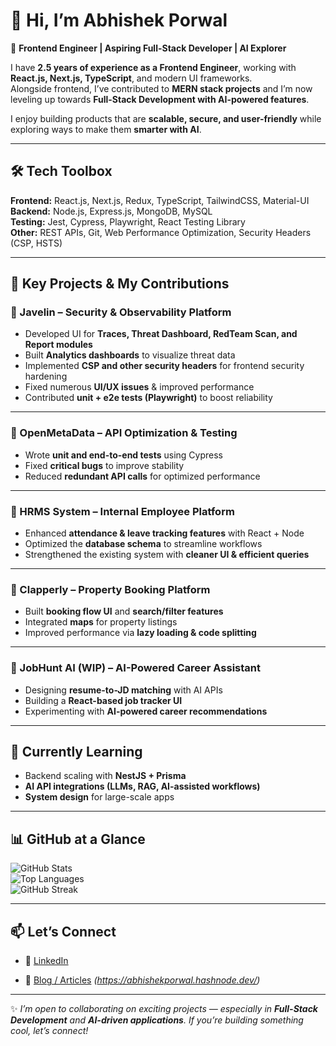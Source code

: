 # 👋 Hi, I’m Abhishek Porwal

🚀 **Frontend Engineer | Aspiring Full-Stack Developer | AI Explorer**

I have **2.5 years of experience as a Frontend Engineer**, working with
**React.js, Next.js, TypeScript**, and modern UI frameworks.  
Alongside frontend, I’ve contributed to **MERN stack projects** and I’m now
leveling up towards **Full-Stack Development with AI-powered features**.

I enjoy building products that are **scalable, secure, and user-friendly** while
exploring ways to make them **smarter with AI**.

---

## 🛠️ Tech Toolbox

**Frontend:** React.js, Next.js, Redux, TypeScript, TailwindCSS, Material-UI  
**Backend:** Node.js, Express.js, MongoDB, MySQL  
**Testing:** Jest, Cypress, Playwright, React Testing Library  
**Other:** REST APIs, Git, Web Performance Optimization, Security Headers (CSP,
HSTS)

---

## 🌟 Key Projects & My Contributions

### 🔐 Javelin – Security & Observability Platform

- Developed UI for **Traces, Threat Dashboard, RedTeam Scan, and Report
  modules**
- Built **Analytics dashboards** to visualize threat data
- Implemented **CSP and other security headers** for frontend security hardening
- Fixed numerous **UI/UX issues** & improved performance
- Contributed **unit + e2e tests (Playwright)** to boost reliability

---

### 🧩 OpenMetaData – API Optimization & Testing

- Wrote **unit and end-to-end tests** using Cypress
- Fixed **critical bugs** to improve stability
- Reduced **redundant API calls** for optimized performance

---

### 👥 HRMS System – Internal Employee Platform

- Enhanced **attendance & leave tracking features** with React + Node
- Optimized the **database schema** to streamline workflows
- Strengthened the existing system with **cleaner UI & efficient queries**

---

### 🏡 Clapperly – Property Booking Platform

- Built **booking flow UI** and **search/filter features**
- Integrated **maps** for property listings
- Improved performance via **lazy loading & code splitting**

---

### 🤖 JobHunt AI (WIP) – AI-Powered Career Assistant

- Designing **resume-to-JD matching** with AI APIs
- Building a **React-based job tracker UI**
- Experimenting with **AI-powered career recommendations**

---

## 🌱 Currently Learning

- Backend scaling with **NestJS + Prisma**
- **AI API integrations (LLMs, RAG, AI-assisted workflows)**
- **System design** for large-scale apps

---

## 📊 GitHub at a Glance

![GitHub Stats](https://github-readme-stats.vercel.app/api?username=abhishek332&show_icons=true&theme=radical)  
![Top Languages](https://github-readme-stats.vercel.app/api/top-langs/?username=abhishek332&layout=compact&theme=radical)  
![GitHub Streak](https://github-readme-streak-stats.herokuapp.com/?user=abhishek332&theme=radical)

---

## 📫 Let’s Connect

- 💼 [LinkedIn](#)
<!-- - 🌐 [Portfolio](#) _(coming soon)_ -->
- 📝 [Blog / Articles](#) _(https://abhishekporwal.hashnode.dev/)_

---

✨ _I’m open to collaborating on exciting projects — especially in **Full-Stack
Development** and **AI-driven applications**. If you’re building something cool,
let’s connect!_

